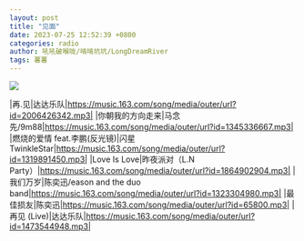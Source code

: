 ```yaml
---
layout: post
title: "见面"
date: 2023-07-25 12:52:39 +0800
categories: radio
author: 吼吼破喉咙/啃啃坑坑/LongDreamRiver
tags: 薯薯
---
```

![]({{site.baseurl}}/images/cover_20230725.jpg)

|再.见|达达乐队|https://music.163.com/song/media/outer/url?id=2006426342.mp3|
|你朝我的方向走来|马念先/9m88|https://music.163.com/song/media/outer/url?id=1345336667.mp3|
|燃烧的爱情 feat.李鹏(反光镜)|闪星TwinkleStar|https://music.163.com/song/media/outer/url?id=1319891450.mp3|
|Love Is Love|昨夜派对（L.N Party）|https://music.163.com/song/media/outer/url?id=1864902904.mp3|
|我们万岁|陈奕迅/eason and the duo band|https://music.163.com/song/media/outer/url?id=1323304980.mp3|
|最佳损友|陈奕迅|https://music.163.com/song/media/outer/url?id=65800.mp3|
|再见 (Live)|达达乐队|https://music.163.com/song/media/outer/url?id=1473544948.mp3|

